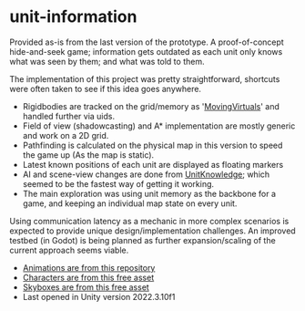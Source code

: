 # unit-information
Provided as-is from the last version of the prototype.
A proof-of-concept hide-and-seek game; information gets outdated as each unit only knows what was seen by them; and what was told to them.


The implementation of this project was pretty straightforward, shortcuts were often taken to see if this idea goes anywhere.


- Rigidbodies are tracked on the grid/memory as '[MovingVirtuals](https://github.com/ucanluc/unit-information/blob/a702a6e1d447f4c359e57c554344634213fc7f20/Assets/Scripts/GameScene/MovingVirtual.cs#L42)' and handled further via uids.
- Field of view (shadowcasting) and A* implementation are mostly generic and work on a 2D grid.
- Pathfinding is calculated on the physical map in this version to speed the game up (As the map is static).
- Latest known positions of each unit are displayed as floating markers
- AI and scene-view changes are done from [UnitKnowledge](https://github.com/ucanluc/unit-information/blob/a702a6e1d447f4c359e57c554344634213fc7f20/Assets/Scripts/Knowledge/UnitKnowledge.cs#L91); which seemed to be the fastest way of getting it working.
- The main exploration was using unit memory as the backbone for a game, and keeping an individual map state on every unit.


Using communication latency as a mechanic in more complex scenarios is expected to provide unique design/implementation challenges. An improved testbed (in Godot) is being planned as further expansion/scaling of the current approach seems viable.


- [Animations are from this repository](https://github.com/Unity-Technologies/Standard-Assets-Characters)
- [Characters are from this free asset](https://assetstore.unity.com/packages/3d/props/polygon-starter-pack-low-poly-3d-art-by-synty-156819)
- [Skyboxes are from this free asset](https://assetstore.unity.com/packages/2d/textures-materials/sky/skybox-series-free-103633)
- Last opened in Unity version 2022.3.10f1
